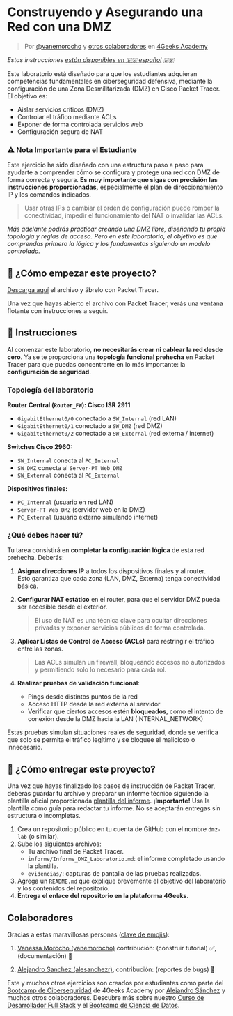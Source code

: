 <!-- hide -->
# Construyendo y Asegurando una Red con una DMZ

> Por [@vanemorocho](https://github.com/vanemorocho) y [otros colaboradores](https://github.com/breatheco-de/commands-for-remote-hacking/graphs/contributors) en [4Geeks Academy](https://4geeksacademy.co/)

*Estas instrucciones [están disponibles en 🇪🇸 español](https://github.com/4GeeksAcademy/installing-windows-on-virtual-machine/blob/main/README.es.md) :es:*
<!-- endhide -->

Este laboratorio está diseñado para que los estudiantes adquieran competencias fundamentales en ciberseguridad defensiva, mediante la configuración de una Zona Desmilitarizada (DMZ) en Cisco Packet Tracer. El objetivo es:

- Aislar servicios críticos (DMZ)
- Controlar el tráfico mediante ACLs
- Exponer de forma controlada servicios web
- Configuración segura de NAT


### ⚠️ Nota Importante para el Estudiante
Este ejercicio ha sido diseñado con una estructura paso a paso para ayudarte a comprender cómo se configura y protege una red con DMZ de forma correcta y segura. **Es muy importante que sigas con precisión las instrucciones proporcionadas,** especialmente el plan de direccionamiento IP y los comandos indicados.

   > Usar otras IPs o cambiar el orden de configuración puede romper la conectividad, impedir el funcionamiento del NAT o invalidar las ACLs.

*Más adelante podrás practicar creando una DMZ libre, diseñando tu propia topología y reglas de acceso. Pero en este laboratorio, el objetivo es que comprendas primero la lógica y los fundamentos siguiendo un modelo controlado.*

## 🌱 ¿Cómo empezar este proyecto?

[Descarga aquí](https://github.com/breatheco-de/Building-and-Securing-a-Network-with-a-DMZ/raw/main/assets/DMZ_PROJECT.pka) el archivo y ábrelo con Packet Tracer.

Una vez que hayas abierto el archivo con Packet Tracer, verás una ventana flotante con instrucciones a seguir.

## 📝 Instrucciones

Al comenzar este laboratorio, **no necesitarás crear ni cablear la red desde cero**. Ya se te proporciona una **topología funcional prehecha** en Packet Tracer para que puedas concentrarte en lo más importante: la **configuración de seguridad**.


### Topología del laboratorio

**Router Central (`Router_FW`): Cisco ISR 2911**

- `GigabitEthernet0/0` conectado a `SW_Internal` (red LAN)  
- `GigabitEthernet0/1` conectado a `SW_DMZ` (red DMZ)  
- `GigabitEthernet0/2` conectado a `SW_External` (red externa / internet)  

**Switches Cisco 2960:**

- `SW_Internal` conecta al `PC_Internal`  
- `SW_DMZ` conecta al `Server-PT Web_DMZ`  
- `SW_External` conecta al `PC_External`  

**Dispositivos finales:**

- `PC_Internal` (usuario en red LAN)  
- `Server-PT Web_DMZ` (servidor web en la DMZ)  
- `PC_External` (usuario externo simulando internet)  

### ¿Qué debes hacer tú?

Tu tarea consistirá en **completar la configuración lógica** de esta red prehecha. Deberás:

1. **Asignar direcciones IP** a todos los dispositivos finales y al router.  
   Esto garantiza que cada zona (LAN, DMZ, Externa) tenga conectividad básica.

2. **Configurar NAT estático** en el router, para que el servidor DMZ pueda ser accesible desde el exterior.  
   > El uso de NAT es una técnica clave para ocultar direcciones privadas y exponer servicios públicos de forma controlada.

3. **Aplicar Listas de Control de Acceso (ACLs)** para restringir el tráfico entre las zonas.  
   > Las ACLs simulan un firewall, bloqueando accesos no autorizados y permitiendo solo lo necesario para cada rol.

4. **Realizar pruebas de validación funcional**:
   - Pings desde distintos puntos de la red
   - Acceso HTTP desde la red externa al servidor
   - Verificar que ciertos accesos estén **bloqueados**, como el intento de conexión desde la DMZ hacia la LAN (INTERNAL_NETWORK)

Estas pruebas simulan situaciones reales de seguridad, donde se verifica que solo se permita el tráfico legítimo y se bloquee el malicioso o innecesario.


## 🚛 ¿Cómo entregar este proyecto?

Una vez que hayas finalizado los pasos de instrucción de Packet Tracer, deberás guardar tu archivo y preparar un informe técnico siguiendo la plantilla oficial proporcionada [plantilla del informe](https://github.com/breatheco-de/Building-and-Securing-a-Network-with-a-DMZ/blob/main/assets/report_DMZ.es.md). **¡Importante!** Usa la plantilla como guía para redactar tu informe. No se aceptarán entregas sin estructura o incompletas.

1. Crea un repositorio público en tu cuenta de GitHub con el nombre `dmz-lab` (o similar).
2. Sube los siguientes archivos:
   - Tu archivo final de Packet Tracer.
   - `informe/Informe_DMZ_Laboratorio.md`: el informe completado usando la plantilla.
   - `evidencias/`: capturas de pantalla de las pruebas realizadas.
3. Agrega un `README.md` que explique brevemente el objetivo del laboratorio y los contenidos del repositorio.
4. **Entrega el enlace del repositorio en la plataforma 4Geeks.**


<!-- hide -->
## Colaboradores

Gracias a estas maravillosas personas ([clave de emojis](https://github.com/kentcdodds/all-contributors#emoji-key)):

1. [Vanessa Morocho (vanemorocho)](https://github.com/vanemorocho) contribución: (construir tutorial) ✅, (documentación) 📖
  
2. [Alejandro Sanchez (alesanchezr)](https://github.com/alesanchezr), contribución: (reportes de bugs) 🐛

Este y muchos otros ejercicios son creados por estudiantes como parte del [Bootcamp de Ciberseguridad](https://4geeksacademy.com/us/coding-bootcamps/cybersecurity) de 4Geeks Academy por [Alejandro Sánchez](https://twitter.com/alesanchezr) y muchos otros colaboradores. Descubre más sobre nuestro [Curso de Desarrollador Full Stack](https://4geeksacademy.com/us/coding-bootcamps/part-time-full-stack-developer) y el [Bootcamp de Ciencia de Datos](https://4geeksacademy.com/us/coding-bootcamps/datascience-machine-learning).

<!-- endhide -->

